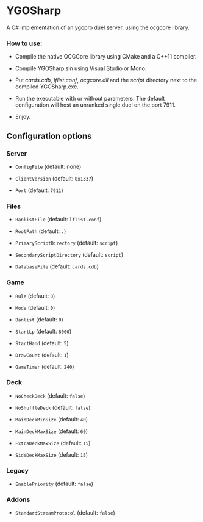 # YGOSharp

A C# implementation of an ygopro duel server, using the ocgcore library.

### How to use:

* Compile the native OCGCore library using CMake and a C++11 compiler.

* Compile YGOSharp.sln using Visual Studio or Mono.

* Put _cards.cdb_, _lflist.conf_, _ocgcore.dll_ and the _script_ directory next to the compiled YGOSharp.exe.

* Run the executable with or without parameters. The default configuration will host an unranked single duel on the port 7911.

* Enjoy.

## Configuration options

### Server

* `ConfigFile` (default: none)

* `ClientVersion` (default: `0x1337`)

* `Port` (default: `7911`)

### Files

* `BanlistFile` (default: `lflist.conf`)

* `RootPath` (default: `.`)


* `PrimaryScriptDirectory` (default: `script`)

* `SecondaryScriptDirectory` (default: `script`)

* `DatabaseFile` (default: `cards.cdb`)

### Game

* `Rule` (default: `0`)

* `Mode` (default: `0`)

* `Banlist` (default: `0`)

* `StartLp` (default: `8000`)

* `StartHand` (default: `5`)

* `DrawCount` (default: `1`)

* `GameTimer` (default: `240`)

### Deck

* `NoCheckDeck` (default: `false`)

* `NoShuffleDeck` (default: `false`)

* `MainDeckMinSize` (default: `40`)

* `MainDeckMaxSize` (default: `60`)

* `ExtraDeckMaxSize` (default: `15`)

* `SideDeckMaxSize` (default: `15`)

### Legacy

* `EnablePriority` (default: `false`)

### Addons

* `StandardStreamProtocol`  (default: `false`)

